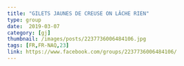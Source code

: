 ```yaml
---
title: "GILETS JAUNES DE CREUSE ON LÂCHE RIEN"
type: group
date:  2019-03-07
category: [gj]
thumbnail: /images/posts/2237736006484106.jpg
tags: [FR,FR-NAQ,23]
link: https://www.facebook.com/groups/2237736006484106/
---
```

